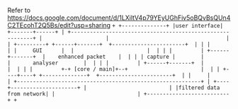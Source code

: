 
Refer to https://docs.google.com/document/d/1LXiltV4p79YEyUGhFiv5oBQvBsQUn4C2TEcohT2Q5Bs/edit?usp=sharing
`+
              +--------------+
              |user interface|
              +-------+------+
                      |
 +----------------------------------------------------------+
 |                    |                                     |
 | +---------+ +------+-------+  +-----------------------+  |
 | |         | |     GUI      |  |                       |  |
 | |         | +------+-------+  |    enhanced packet    |  |
 | | capture |        |          |       analyser        |  |
 | |         | +------+-------+  |                       |  |
 | |         +-+ [core / main]+--+                       |  |
 | +----+----+ +--------------+  +-----------------------+  |
 |     |                                                    |
 +----------------------------------------------------------+
       |
  +----+---------------------+
  |                          |
  |filtered data from network|
  |                          |
  +--------------------------+
+`

  [core / main]: https://github.com/bailey-f/packet-sniffer/tree/homedev/Code/networksniffer/Core